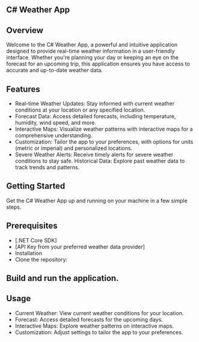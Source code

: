 ## C# Weather App

## Overview
Welcome to the C# Weather App, a powerful and intuitive application designed to provide real-time weather information in a user-friendly interface. Whether you're planning your day or keeping an eye on the forecast for an upcoming trip, this application ensures you have access to accurate and up-to-date weather data.

## Features
- Real-time Weather Updates: Stay informed with current weather conditions at your location or any specified location.
- Forecast Data: Access detailed forecasts, including temperature, humidity, wind speed, and more.
- Interactive Maps: Visualize weather patterns with interactive maps for a comprehensive understanding.
- Customization: Tailor the app to your preferences, with options for units (metric or imperial) and personalized locations.
- Severe Weather Alerts: Receive timely alerts for severe weather conditions to stay safe.
Historical Data: Explore past weather data to track trends and patterns.

## Getting Started
Get the C# Weather App up and running on your machine in a few simple steps.

## Prerequisites
- [.NET Core SDK]
- [API Key from your preferred weather data provider]
- Installation
- Clone the repository:

## Build and run the application.

## Usage
- Current Weather: View current weather conditions for your location.
- Forecast: Access detailed forecasts for the upcoming days.
- Interactive Maps: Explore weather patterns on interactive maps.
- Customization: Adjust settings to tailor the app to your preferences.
